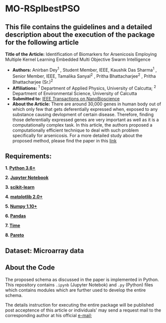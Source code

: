 
# MO-RSplbestPSO

## This file contains the guidelines and a detailed description about the execution of the package for the following article

**Title of the Article:** Identification of Biomarkers for Arsenicosis Employing Multiple Kernel Learning Embedded Multi Objective Swarm Intelligence
- **Authors:** Anirban Dey<sup>1</sup> , Student Member, IEEE, Kaushik Das Sharma<sup>1</sup>  , Senior Member, IEEE, Tamalika Sanyal<sup>2</sup>  , Pritha Bhattacharjee<sup>2</sup>  , Pritha Bhattacharjee (Sr.)<sup>2</sup> 
- **Affiliations:**  <sup>1</sup> Department of Applied Physics, University of Calcutta; <sup>2</sup> Department of Environmental Science, University of Calcutta 
- **Submitted to:** [IEEE Transactions on NanoBioscience](https://ieeexplore.ieee.org/xpl/RecentIssue.jsp?punumber=7728)
- **About the Article:** There are around 30,000 genes in human body out of which only few that gets deferentially expressed when, exposed to any substance causing devlopment of certain disease. Therefore, finding those deferentially expressed genes are very important as well as it is a computationally complex task. In this article, the authors proposed a computationally efficient technique to deal with such problem specifically for arsenicosis. For a more detailed study about the proposed method, please find the paper in this [link](https://pubmed.ncbi.nlm.nih.gov/35895661/)


## Requirements:

**1. [Python 3.6+](https://www.python.org/downloads/release/python-2713/)**

**2. [Jupyter Notebook](https://jupyter.org/)**

**3. [scikit-learn](https://scikit-learn.org/stable/install.html)**

**4. [matplotlib 2.0+](https://matplotlib.org/users/installing.html)**

**5. [Numpy 1.10+](https://pypi.org/project/numpy/)**

**6. [Pandas](https://pandas.pydata.org/)**

**7. [Time](https://docs.python.org/3/library/time.html)**

**8. [Pareto](https://pypi.org/project/pareto/)**




## Dataset: Microarray data 


## About the Code

The proposed schema as discussed in the paper is implemented in Python. This repository contains `.ipynb` (Jupyter Notebok) and `.py` (Python) files which contains modules which are further used to develop the entire schema.   

The details instruction for executing the entire package will be published post acceptence of this article or individuals' may send a request mail to the corresponding author at his official [e-mail](mailto:kdsaphy@caluniv.ac.in);   




